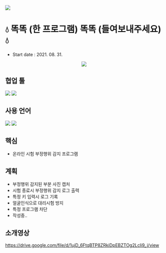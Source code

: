 <img src="https://capsule-render.vercel.app/api?type=soft&color=33b9cc&height=300&section=header&text=DDOK DDOK&fontSize=90&animation=twinkling&fontAlign=48&desc=DCU Capstone Design Project.&descAlignY=65&descAlign=65" />

# :droplet: 똑똑 (한 프로그램) 똑똑 (들여보내주세요) :droplet:

- Start date : 2021. 08. 31.
<p align= 'center'>
<a href="https://github.com/choisunghwan/ddokddok/labels/Idea">
    <img src="https://img.shields.io/badge/IDEA ISSUE-%23F7DF1E?&logoColor=black&style=for-the-badge&&logoColor=white"/>
  </a>
</p>

## 협업 툴

<img src="https://img.shields.io/badge/Slack-4A154B?style=flat-square&logo=Slack&logoColor=white"/> <img src="https://img.shields.io/badge/MicrosoftTeams-blue?style=flat-square&logo=MicrosoftTeams&logoColor=white"/></a>

## 사용 언어

<img src="https://img.shields.io/badge/python-blue?style=flat-square&logo=python&logoColor=white"> <img src="https://img.shields.io/badge/html5-critical?style=flat-square&logo=html5&logoColor=white"/>

## 핵심

- 온라인 시험 부정행위 감지 프로그램

## 계획

- 부정행위 감지된 부분 사진 캡처
- 시험 종료시 부정행위 감지 로그 출력
- 특정 키 입력시 로그 기록
- 얼굴인식으로 대리시험 방지
- 특정 프로그램 차단
- 작성중..

## 소개영상 
https://drive.google.com/file/d/1ujD_6FtqBTP8ZRkiDpEBZTOg2Lcli9_j/view
